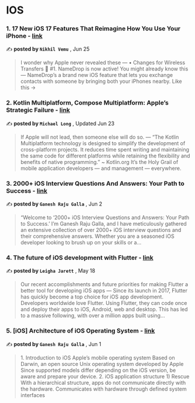 
<h1>IOS</h1>
<h3>1. 17 New iOS 17 Features That Reimagine How You Use Your iPhone - <a href=https://medium.com/macoclock/ios-17-is-a-mind-blowing-update-17-amazing-changes-569f481321a4?source=tag_page---------0-85--------------------fc9d9310_b6a9_4e90_9d65_777208ae105d-------17 target="_blank" rel="noopener noreferrer">link</a></h3>

✍️ **posted by `Nikhil Vemu`** , <date>Jun 25</date>

<blockquote>I wonder why Apple never revealed these —  • Changes for Wireless Transfers 🛜 #1. NameDrop is now active! You might already know this — NameDrop’s a brand new iOS feature that lets you exchange contacts with someone by bringing both your iPhones nearby. Like this →</blockquote>

<h3>2. Kotlin Multiplatform, Compose Multiplatform: Apple’s Strategic Failure - <a href=https://medium.com/better-programming/kmp-cm-apples-strategic-failure-cb758c24f824?source=tag_page---------1-85--------------------fc9d9310_b6a9_4e90_9d65_777208ae105d-------17 target="_blank" rel="noopener noreferrer">link</a></h3>

✍️ **posted by `Michael Long`** , <date>Updated Jun 23</date>

<blockquote>If Apple will not lead, then someone else will do so. —  “The Kotlin Multiplatform technology is designed to simplify the development of cross-platform projects. It reduces time spent writing and maintaining the same code for different platforms while retaining the flexibility and benefits of native programming.” ~ Kotlin.org It’s the Holy Grail of mobile application developers — and management — everywhere.</blockquote>

<h3>3. 2000+ iOS Interview Questions And Answers: Your Path to Success - <a href=https://medium.com/@ganeshrajugalla/1000-ios-interview-questions-and-answers-your-path-to-success-89d7ccf67b5d?source=tag_page---------2-85--------------------fc9d9310_b6a9_4e90_9d65_777208ae105d-------17 target="_blank" rel="noopener noreferrer">link</a></h3>

✍️ **posted by `Ganesh Raju Galla`** , <date>Jun 2</date>

<blockquote>“Welcome to ‘2000+ iOS Interview Questions and Answers: Your Path to Success.’ I’m Ganesh Raju Galla, and I have meticulously gathered an extensive collection of over 2000+ iOS interview questions and their comprehensive answers. Whether you are a seasoned iOS developer looking to brush up on your skills or a…</blockquote>

<h3>4. The future of iOS development with Flutter - <a href=https://medium.com/flutter/the-future-of-ios-development-with-flutter-833aa9779fac?source=tag_page---------3-85--------------------fc9d9310_b6a9_4e90_9d65_777208ae105d-------17 target="_blank" rel="noopener noreferrer">link</a></h3>

✍️ **posted by `Leigha Jarett`** , <date>May 18</date>

<blockquote>Our recent accomplishments and future priorities for making Flutter a better tool for developing iOS apps —  Since its launch in 2017, Flutter has quickly become a top choice for iOS app development. Developers worldwide love Flutter. Using Flutter, they can code once and deploy their apps to iOS, Android, web and desktop. This has led to a massive following, with over a million apps built using…</blockquote>

<h3>5. [iOS] Architecture of iOS Operating System - <a href=https://medium.com/@ganeshrajugalla/ios-ios-introduction-and-structure-fdd7ecf08c4c?source=tag_page---------4-85--------------------fc9d9310_b6a9_4e90_9d65_777208ae105d-------17 target="_blank" rel="noopener noreferrer">link</a></h3>

✍️ **posted by `Ganesh Raju Galla`** , <date>Jun 1</date>

<blockquote>1. Introduction to iOS Apple’s mobile operating system Based on Darwin, an open source Unix operating system developed by Apple Since supported models differ depending on the iOS version, be aware and prepare your device. 2. iOS application structure 1) Rescue With a hierarchical structure, apps do not communicate directly with the hardware. Communicates with hardware through defined system interfaces</blockquote>

